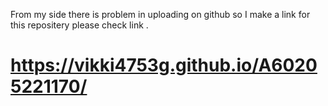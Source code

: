  From my side there is problem in uploading on github so I make a link for this repositery please check link .
# https://vikki4753g.github.io/A60205221170/
